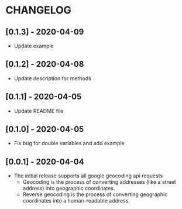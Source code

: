 # CHANGELOG

## [0.1.3] - 2020-04-09

- Update example

## [0.1.2] - 2020-04-08

- Update description for methods

## [0.1.1] - 2020-04-05

- Update README file

## [0.1.0] - 2020-04-05

- Fix bug for double variables and add example

## [0.0.1] - 2020-04-04

- The initial release supports all google geocoding api requests
  - Geocoding is the process of converting addresses (like a street address) into geographic coordinates.
  - Reverse geocoding is the process of converting geographic coordinates into a human-readable address.
